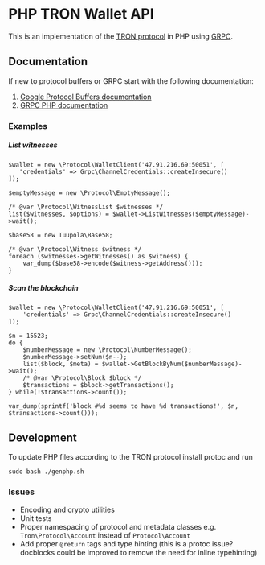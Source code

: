 # PHP TRON Wallet API

This is an implementation of the [TRON protocol](https://github.com/tronprotocol/protocol) in PHP using [GRPC](https://grpc.io).

## Documentation

If new to protocol buffers or GRPC start with the following documentation:

1. [Google Protocol Buffers documentation](https://developers.google.com/protocol-buffers/)
2. [GRPC PHP documentation](https://grpc.io/docs/tutorials/basic/php.html)

### Examples

##### List witnesses

```
$wallet = new \Protocol\WalletClient('47.91.216.69:50051', [
   'credentials' => Grpc\ChannelCredentials::createInsecure()
]);

$emptyMessage = new \Protocol\EmptyMessage();

/* @var \Protocol\WitnessList $witnesses */
list($witnesses, $options) = $wallet->ListWitnesses($emptyMessage)->wait();

$base58 = new Tuupola\Base58;

/* @var \Protocol\Witness $witness */
foreach ($witnesses->getWitnesses() as $witness) {
    var_dump($base58->encode($witness->getAddress()));
}
```

##### Scan the blockchain

```
$wallet = new \Protocol\WalletClient('47.91.216.69:50051', [
    'credentials' => Grpc\ChannelCredentials::createInsecure()
]);

$n = 15523;
do {
    $numberMessage = new \Protocol\NumberMessage();
    $numberMessage->setNum($n--);
    list($block, $meta) = $wallet->GetBlockByNum($numberMessage)->wait();
    /* @var \Protocol\Block $block */
    $transactions = $block->getTransactions();
} while(!$transactions->count());

var_dump(sprintf('block #%d seems to have %d transactions!', $n, $transactions->count()));
```

## Development
To update PHP files according to the TRON protocol install protoc and run

`sudo bash ./genphp.sh`

### Issues

- Encoding and crypto utilities
- Unit tests
- Proper namespacing of protocol and metadata classes e.g. `Tron\Protocol\Account` instead of `Protocol\Account`
- Add proper `@return` tags and type hinting (this is a protoc issue? docblocks could be improved to remove the need for inline typehinting)